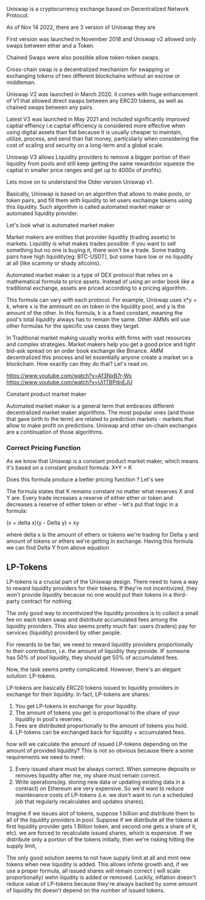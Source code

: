 Uniswap is a cryptocurrency exchange based on Decentralized Network Protocol.

As of Nov 14 2022, there are 3 version of Uniswap they are

First version was launched in November 2018 and Uniswap v2 allowed only swaps between ether and a Token.

Chained Swaps were also possible allow token-token swaps.

Cross-chain swap is a decentralized mechanism for swapping or exchanging tokens of two different blockchains without an escrow or middleman.

Uniswap V2 was launched in March 2020. it comes with huge enhancement of V1 that allowed direct swaps between any ERC20 tokens, as well as chained swaps between any pairs.

Latest V3 was launched in May 2021 and included significantly improved captial effiency i.e capital efficiency is considered more effective when using digital assets than fiat because it is usually cheaper to maintain, utilize, process, and send than fiat money, particularly when considering the cost of scaling and security on a long-term and a global scale.

Uniswap V3 allows Liquidity providers to remove a bigger portion of their liquidity from pools and still keep getting the same rewards(or squeeze the captial in smaller price ranges and get up to 4000x of profits).

Lets move on to understand the Older version Uniswap v1.

Basically, Uniswap is based on an algorithm that allows to make pools, or token pairs, and fill them with liquidity to let users exchainge tokens using this liquidity. Such algorithm is called automated market maker or automated liquidity provider.

Let's look what is automated market maker

Market makers are entities that provider liquidity (trading assets) to markets. Liquidity is what makes trades possible: if you want to sell something but no one is buying it, there won't be a trade. Some trading pairs have high liquidity(eg: BTC-USDT), but some have low or no liquidity at all (like scammy or shady altcoins).

Automated market maker is a type of DEX protocol that relies on a mathematical formula to price assets. Instead of using an order book like a traditional exchange, assets are priced according to a pricing algorithm.

This formula can vary with each protocol. For example, Uniswap uses x*y = k, where x is the ammount on on token in the liquidity pool, and y is the amount of the other. In this formula, k is a fixed constant, meaning the pool's total liquidity always has to remain the same. Other AMMs will use other formulas for the specific use cases they target. 

In Traditional market making usually works with firms with vast resources and complex strategies. Market makers help you get a good price and tight bid-ask spread on an order book exchange like Binance. AMM decentralized this process and let essentially anyone create a market on a blockchain. How exactly can they do that? Let's read on.

https://www.youtube.com/watch?v=Af3NxB7r-Ws
https://www.youtube.com/watch?v=Ui1TBPdnEJU

Constant product market maker

Automated market maker is a general term that embraces different decentralized market maker algorithms. The most popular ones (and those that gave birth to the term) are related to prediction markets - markets that allow to make profit on predictions. Uniswap and other on-chain exchanges are a continuation of those algorithms.


### Correct Pricing Function

As we know that Uniswap is a constant product market maker, which means it's based on a constant product formula: X*Y = K

Does this formula produce a better pricing function ? Let's see

The formula states that K remains constant no matter what reserves X and Y are. Every trade increases a reserve of either ether or token and decreases a reserve of either token or ether - let's put that logic in a formula:

(x + delta x)(y - Delta y) = xy

where delta x is the amount of ethers or tokens we're trading for Delta y and amount of tokens or ethers we're getting in exchange. Having this formula we can find Delta Y from above equation

## LP-Tokens

LP-tokens is a crucial part of the Uniswap design. There need to have a way to reward liquidity providers for their tokens. If they're not incentivized, they won't provide liquidity because no one would put their tokens in a third-party contract for nothing.

The only good way to incentivized the liquidity providers is to collect a small fee on each token swap and distribute accumulated fees among the liquidity providers. This also seems pretty much fair: users (traders) pay for services (liquidity) providerd by other people.

For rewards to be fair, we need to reward liquidity providers proportionally to their contribution, i.e. the amount of liquidity they provide. IF someone has 50% of pool liquidity, they should get 50% of accumulated fees.

Now, the task seems pretty complicated. However, there's an elegant solution: LP-tokens.

LP-tokens are basically ERC20 tokens issued to liquidity providers in exchange for their liquidity. In fact, LP-tokens are shares:
1. You get LP-tokens in exchange for your liquidity.
2. The amount of tokens you get is proportional to the share of your liquidity in pool's reserves.
3. Fees are distributed proportionally to the amount of tokens you hold.
4. LP-tokens can be exchanged back for liquidity + accumulated fees.

 how will we calculate the amount of issued LP-tokens depending on the amount of provided liquidity? This is not so obvious because there a some requirements we need to meet:


1. Every issued share must be always correct. When someone deposits or removes liquidity after me, my share must remain correct.
2. Write operations(eg. storing new data or updating existing data in a contract) on Ethereum are very expensive. So we'd want to reduce maintenance costs of LP-tokens (i.e. we don't want to run a scheduled job that regularly recalculates and updates shares).

Imagine if we issues alot of tokens, suppose 1 billion and distribute them to all of the liquidity providers in pool. Suppose if we distribute all the tokens at first liquidity provider gets 1 Billion token, and second one gets a share of it, etc). we are forced to recalculate issued shares, which is expensive. If we distribute only a portion of the tokens initially, then we're risking hitting the supply limit,

The only good solution seems to not have supply limit at all and mint new tokens when new liquidity is added. This allows infinte growth and, if we use a proper formula, all issued shares will remain correct ( will scale proportionally) wehn liqudity is added or removed. Luckily, inflation doesn't reduce value of LP-tokens because they're always backed by some amount of liquidity tht doesn't depend on the number of issued tokens.
